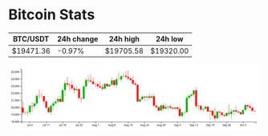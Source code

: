 # Bitcoin Stats

BTC/USDT|24h change|24h high|24h low|
|---|---|---|---|
|$19471.36|-0.97%|$19705.58|$19320.00|

<img src="./chart.svg">
